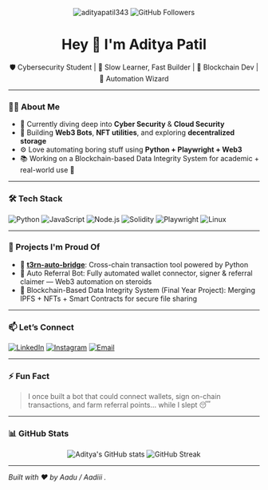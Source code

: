 <!-- Profile badges -->
<p align="center">
  <img src="https://komarev.com/ghpvc/?username=adityapatil343&label=Profile+Views&color=0e75b6&style=flat" alt="adityapatil343" />
  <img src="https://img.shields.io/github/followers/adityapatil343?label=Followers&style=social" alt="GitHub Followers" />
</p>

<h1 align="center">Hey 👋 I'm Aditya Patil</h1>

<p align="center">
  🛡️ Cybersecurity Student | 🧠 Slow Learner, Fast Builder | 🚀 Blockchain Dev | 🤖 Automation Wizard
</p>

---

### 👨‍💻 About Me
- 🔐 Currently diving deep into **Cyber Security** & **Cloud Security**
- 🧠 Building **Web3 Bots**, **NFT utilities**, and exploring **decentralized storage**
- ⚙️ Love automating boring stuff using **Python + Playwright + Web3**
- 📚 Working on a Blockchain-based Data Integrity System for academic + real-world use 💾

---

### 🛠️ Tech Stack

![Python](https://img.shields.io/badge/Python-3670A0?style=for-the-badge&logo=python&logoColor=ffdd54)
![JavaScript](https://img.shields.io/badge/JavaScript-323330?style=for-the-badge&logo=javascript)
![Node.js](https://img.shields.io/badge/Node.js-339933?style=for-the-badge&logo=nodedotjs)
![Solidity](https://img.shields.io/badge/Solidity-363636?style=for-the-badge&logo=solidity)
![Playwright](https://img.shields.io/badge/Playwright-2E2E2E?style=for-the-badge&logo=playwright&logoColor=green)
![Linux](https://img.shields.io/badge/Linux-FCC624?style=for-the-badge&logo=linux&logoColor=black)

---

### 🚀 Projects I'm Proud Of

- 🔗 [**t3rn-auto-bridge**](https://github.com/adityapatil343/t3rn-auto-bridge): Cross-chain transaction tool powered by Python
- 🤖 Auto Referral Bot: Fully automated wallet connector, signer & referral claimer — Web3 automation on steroids
- 🧾 Blockchain-Based Data Integrity System (Final Year Project): Merging IPFS + NFTs + Smart Contracts for secure file sharing

---

### 📫 Let’s Connect

[![LinkedIn](https://img.shields.io/badge/LinkedIn-0077B5?logo=linkedin&logoColor=white&style=for-the-badge)](https://www.linkedin.com/in/aditya-patil-044876276/)
[![Instagram](https://img.shields.io/badge/Instagram-E4405F?logo=instagram&logoColor=white&style=for-the-badge)](https://www.instagram.com/adityapatil343/)
[![Email](https://img.shields.io/badge/Email-D14836?style=for-the-badge&logo=gmail&logoColor=white)](adityapatil3434ap@gmail.com)

---

### ⚡ Fun Fact
> I once built a bot that could connect wallets, sign on-chain transactions, and farm referral points… while I slept 😴

---

### 📊 GitHub Stats

<p align="center">
  <img src="https://github-readme-stats.vercel.app/api?username=adityapatil343&show_icons=true&theme=radical" alt="Aditya's GitHub stats" />
  <img src="https://github-readme-streak-stats.herokuapp.com/?user=adityapatil343&theme=radical" alt="GitHub Streak" />
</p>

---

*Built with ❤️ by Aadu / Aadiii .*


<!---
adityapatil343/adityapatil343 is a ✨ special ✨ repository because its `README.md` (this file) appears on your GitHub profile.
You can click the Preview link to take a look at your changes.
--->
